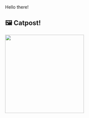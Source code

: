 Hello there!



## 🖼️ Catpost!

<sub>
    <img src="https://cdn2.thecatapi.com/images/d1m.jpg" height="256">
</sub>

